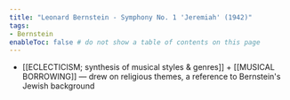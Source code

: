 ```yaml
---
title: "Leonard Bernstein - Symphony No. 1 'Jeremiah' (1942)"
tags:
- Bernstein 
enableToc: false # do not show a table of contents on this page
---
```


- [[ECLECTICISM; synthesis of musical styles & genres]] + [[MUSICAL BORROWING]] — drew on religious themes, a reference to Bernstein's Jewish background